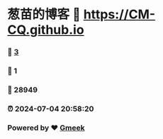 # 葱苗的博客 :link: https://CM-CQ.github.io 
### :page_facing_up: [3](https://CM-CQ.github.io/tag.html) 
### :speech_balloon: 1 
### :hibiscus: 28949 
### :alarm_clock: 2024-07-04 20:58:20 
### Powered by :heart: [Gmeek](https://github.com/Meekdai/Gmeek)
